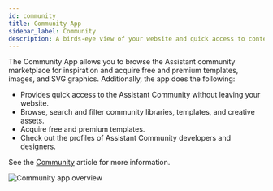 ```yaml
---
id: community
title: Community App
sidebar_label: Community
description: A birds-eye view of your website and quick access to content.
---
```


The Community App allows you to browse the Assistant community marketplace for inspiration and acquire free and premium templates, images, and SVG graphics. Additionally, the app does the following:

* Provides quick access to the Assistant Community without leaving your website.
* Browse, search and filter community libraries, templates, and creative assets.
* Acquire free and premium templates.
* Check out the profiles of Assistant Community developers and designers.

See the [Community](/assistant/cloud/community.md) article for more information.

![Community app overview](/img/assistant/apps--apps-community--1.jpg)
